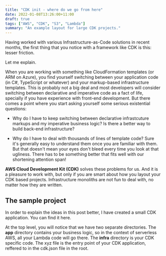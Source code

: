 ```yaml
---
title: "CDK init - where do we go from here"
date: 2022-01-08T13:26:00+11:00
draft: true
tags: ["AWS", "CDK", "S3", "Lambda"]
summary: "An example layout for large CDK projects."
---
```


Having worked with various Infrastructure-as-Code solutions in recent months, the first thing that you notice with a framework like CDK is this: lesser friction.

Let me explain.

When you are working with something like CloudFormation templates (or ARM on Azure), you find yourself switching between your application code (in C#, TypeScript or whatever) and your markup-based infrastructure templates.  This is probably not a big deal and most developers will consider switching between declarative and imperative code as a fact of life, specially if you have experience with front-end development.  But there comes a point where you start asking yourself some serious existential questions:

* Why do I have to keep switching between declarative infrastcuture markups and my imperative business logic?  Is there a better way to build back-end infrastructure?
  
* Why do I have to deal with thousands of lines of template code?  Sure it's generally easy to understand them once you are familiar with them.  But that doesn't mean your eyes don't bleed every time you look at that ugliness.  There has to be something better that fits well with our shortening attention span!

**AWS Cloud Development Kit (CDK)** solves these problems for us.  And it is a pleasure to work with, but only if you are smart about how you layout your CDK based projects.  Infrastructure monoliths are not fun to deal with, no matter how they are written.

## The sample project

In order to explain the ideas in this post better, I have created a small CDK application.  You can find it here.

At the top level, you will notice that we have two separate directories.  The **app** directory contains your business logic, so in the context of serverless AWS, all your Lambda code will go there.  The **infra** directory is your CDK specific code.  The xyz file is the entry point of your CDK application, reffered to in the cdk.json file in the root.








